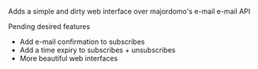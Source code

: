 Adds a simple and dirty web interface over majordomo's e-mail e-mail API

Pending desired features
* Add e-mail confirmation to subscribes
* Add a time expiry to subscribes + unsubscribes
* More beautiful web interfaces
